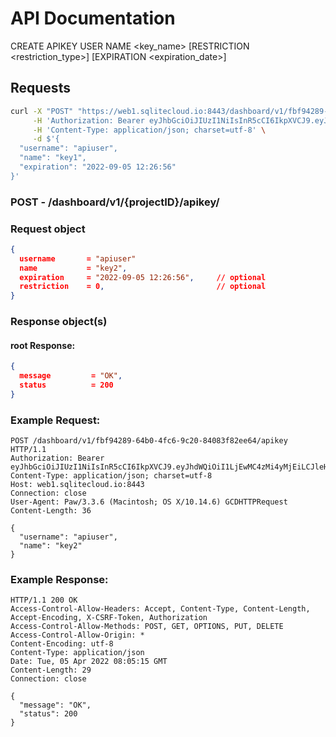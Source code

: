 # API Documentation

CREATE APIKEY USER <username> NAME <key_name> [RESTRICTION <restriction_type>] [EXPIRATION <expiration_date>]

## Requests

```sh
curl -X "POST" "https://web1.sqlitecloud.io:8443/dashboard/v1/fbf94289-64b0-4fc6-9c20-84083f82ee64/apikey" \
     -H 'Authorization: Bearer eyJhbGciOiJIUzI1NiIsInR5cCI6IkpXVCJ9.eyJhdWQiOiI1LjEwMC4zMi4yMjEiLCJleHAiOjE2NDkxNzU4MTMsImp0aSI6IjEiLCJpYXQiOjE2NDkxNDU4MTMsImlzcyI6IlNRTGl0ZSBDbG91ZCBXZWIgU2VydmVyIiwibmJmIjoxNjQ5MTQ1ODEzLCJzdWIiOiJzcWxpdGVjbG91ZC5pbyJ9.A2P2wC9AyNcIFWm4AksF77RQWRVA2sRLTm9l7zy04uY' \
     -H 'Content-Type: application/json; charset=utf-8' \
     -d $'{
  "username": "apiuser",
  "name": "key1",
  "expiration": "2022-09-05 12:26:56"
}'
```

### **POST** - /dashboard/v1/{projectID}/apikey/

### Request object

```json
{
  username       = "apiuser"
  name           = "key2",
  expiration     = "2022-09-05 12:26:56",     // optional
  restriction    = 0,                         // optional
}
```

### Response object(s)

#### root Response:

```json
{
  message         = "OK",
  status          = 200
}
```

### Example Request:

```http
POST /dashboard/v1/fbf94289-64b0-4fc6-9c20-84083f82ee64/apikey HTTP/1.1
Authorization: Bearer eyJhbGciOiJIUzI1NiIsInR5cCI6IkpXVCJ9.eyJhdWQiOiI1LjEwMC4zMi4yMjEiLCJleHAiOjE2NDkxNzU4MTMsImp0aSI6IjEiLCJpYXQiOjE2NDkxNDU4MTMsImlzcyI6IlNRTGl0ZSBDbG91ZCBXZWIgU2VydmVyIiwibmJmIjoxNjQ5MTQ1ODEzLCJzdWIiOiJzcWxpdGVjbG91ZC5pbyJ9.A2P2wC9AyNcIFWm4AksF77RQWRVA2sRLTm9l7zy04uY
Content-Type: application/json; charset=utf-8
Host: web1.sqlitecloud.io:8443
Connection: close
User-Agent: Paw/3.3.6 (Macintosh; OS X/10.14.6) GCDHTTPRequest
Content-Length: 36

{
  "username": "apiuser",
  "name": "key2"
}
```

### Example Response:

```http
HTTP/1.1 200 OK
Access-Control-Allow-Headers: Accept, Content-Type, Content-Length, Accept-Encoding, X-CSRF-Token, Authorization
Access-Control-Allow-Methods: POST, GET, OPTIONS, PUT, DELETE
Access-Control-Allow-Origin: *
Content-Encoding: utf-8
Content-Type: application/json
Date: Tue, 05 Apr 2022 08:05:15 GMT
Content-Length: 29
Connection: close

{
  "message": "OK",
  "status": 200
}
```